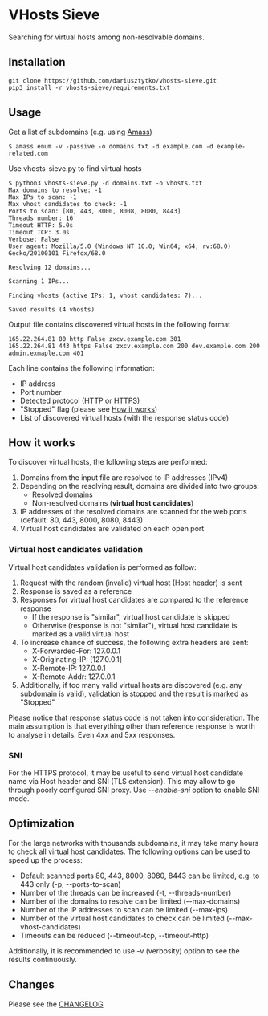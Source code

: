 # VHosts Sieve
Searching for virtual hosts among non-resolvable domains.

## Installation
```
git clone https://github.com/dariusztytko/vhosts-sieve.git
pip3 install -r vhosts-sieve/requirements.txt
```

## Usage
Get a list of subdomains (e.g. using [Amass](https://github.com/OWASP/Amass))
```
$ amass enum -v -passive -o domains.txt -d example.com -d example-related.com
```
Use vhosts-sieve.py to find virtual hosts
```
$ python3 vhosts-sieve.py -d domains.txt -o vhosts.txt
Max domains to resolve: -1
Max IPs to scan: -1
Max vhost candidates to check: -1
Ports to scan: [80, 443, 8000, 8008, 8080, 8443]
Threads number: 16
Timeout HTTP: 5.0s
Timeout TCP: 3.0s
Verbose: False
User agent: Mozilla/5.0 (Windows NT 10.0; Win64; x64; rv:68.0) Gecko/20100101 Firefox/68.0

Resolving 12 domains...

Scanning 1 IPs...

Finding vhosts (active IPs: 1, vhost candidates: 7)...

Saved results (4 vhosts)
```
Output file contains discovered virtual hosts in the following format
```
165.22.264.81 80 http False zxcv.example.com 301
165.22.264.81 443 https False zxcv.example.com 200 dev.example.com 200 admin.exmaple.com 401
```
Each line contains the following information:
* IP address
* Port number
* Detected protocol (HTTP or HTTPS)
* "Stopped" flag (please see [How it works](#how-it-works))
* List of discovered virtual hosts (with the response status code)

## How it works
To discover virtual hosts, the following steps are performed:
1. Domains from the input file are resolved to IP addresses (IPv4)
1. Depending on the resolving result, domains are divided into two groups:
    * Resolved domains
    * Non-resolved domains (**virtual host candidates**)
1. IP addresses of the resolved domains are scanned for the web ports (default: 80, 443, 8000, 8080, 8443)
1. Virtual host candidates are validated on each open port

### Virtual host candidates validation
Virtual host candidates validation is performed as follow:
1. Request with the random (invalid) virtual host (Host header) is sent
1. Response is saved as a reference
1. Responses for virtual host candidates are compared to the reference response
    * If the response is "similar", virtual host candidate is skipped
    * Otherwise (response is not "similar"), virtual host candidate is marked as a valid virtual host
1. To increase chance of success, the following extra headers are sent:
    * X-Forwarded-For: 127.0.0.1
    * X-Originating-IP: [127.0.0.1]
    * X-Remote-IP: 127.0.0.1
    * X-Remote-Addr: 127.0.0.1
1. Additionally, if too many valid virtual hosts are discovered (e.g. any subdomain is valid), validation is stopped and the result is marked as "Stopped"

Please notice that response status code is not taken into consideration. The main assumption is that everything other than reference response is worth to analyse in details. Even 4xx and 5xx responses.

### SNI
For the HTTPS protocol, it may be useful to send virtual host candidate name via Host header and SNI (TLS extension).
This may allow to go through poorly configured SNI proxy.
Use *--enable-sni* option to enable SNI mode.

## Optimization
For the large networks with thousands subdomains, it may take many hours to check all virtual host candidates. The following options can be used to speed up the process:
* Default scanned ports 80, 443, 8000, 8080, 8443 can be limited, e.g. to 443 only (-p, --ports-to-scan)
* Number of the threads can be increased (-t, --threads-number)
* Number of the domains to resolve can be limited (--max-domains)
* Number of the IP addresses to scan can be limited (--max-ips)
* Number of the virtual host candidates to check can be limited (--max-vhost-candidates)
* Timeouts can be reduced (--timeout-tcp, --timeout-http)

Additionally, it is recommended to use -v (verbosity) option to see the results continuously.

## Changes
Please see the [CHANGELOG](CHANGELOG)
